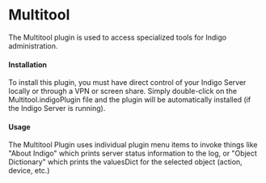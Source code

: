 # Multitool
The Multitool plugin is used to access specialized tools for Indigo administration.
#### Installation
To install this plugin, you must have direct control of your Indigo Server locally or through a VPN or screen share.  Simply 
double-click on the Multitool.indigoPlugin file and the plugin will be automatically installed (if the Indigo Server is running).
#### Usage
The Multitool Plugin uses individual plugin menu items to invoke things like "About Indigo" which prints server status information to the log, or "Object Dictionary" which prints the valuesDict for the selected object (action, device, etc.)
